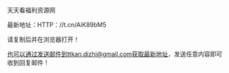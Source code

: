 天天看福利资源网

最新地址：HTTP：//t.cn/AiK89bM5

请复制后并在浏览器打开！

也可以通过发送邮件到ttkan.dizhi@gmail.com获取最新地址，发送任意内容即可收到回复邮件！
